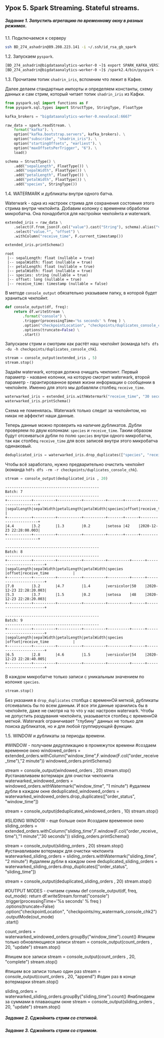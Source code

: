 ## Урок 5. Spark Streaming. Stateful streams.

##### Задание 1. Запустить агрегацию по временному окну в разных режимах.

1\.1\. Подключаемся к серверу

```bash
ssh BD_274_ashadrin@89.208.223.141 -i ~/.ssh/id_rsa_gb_spark
```


1\.2\. Запускаем `pyspark`. 

```bash
[BD_274_ashadrin@bigdataanalytics-worker-0 ~]$ export SPARK_KAFKA_VERSION=0.10
[BD_274_ashadrin@bigdataanalytics-worker-0 ~]$ /spark2.4/bin/pyspark --packages org.apache.spark:spark-sql-kafka-0-10_2.11:2.4.5 --driver-memory 512m --master local[1]
```

1\.3\. Прочитаем топик `shadrin_iris`, вспомним что лежит в Кафке.

Далее делаем стандартные импорты и определяем константы, схему данных и сам стрим, который читает топик `shadrin_iris` из Кафки.

```python
from pyspark.sql import functions as F
from pyspark.sql.types import StructType, StringType, FloatType

kafka_brokers = "bigdataanalytics-worker-0.novalocal:6667"

raw_data = spark.readStream. \
    format("kafka"). \
    option("kafka.bootstrap.servers", kafka_brokers). \
    option("subscribe", "shadrin_iris"). \
    option("startingOffsets", "earliest"). \
    option("maxOffsetsPerTrigger", "6"). \
    load()

schema = StructType() \
    .add("sepalLength", FloatType()) \
    .add("sepalWidth", FloatType()) \
    .add("petalLength", FloatType()) \
    .add("petalWidth", FloatType()) \
    .add("species", StringType())
```
   
1\.4\. WATERMARK и дубликаты внутри одного батча.

Waterwark - одна из настроек стрима для сохранения состояния этого стрима внутри чекпойнта. Добавим колонку с временем обработки микробатча. Она понадобится для настройки чекпойнта и waterwark.
   
```python
extended_iris = raw_data \
    .select(F.from_json(F.col("value").cast("String"), schema).alias("value"), "offset") \
    .select("value.*", "offset") \
    .withColumn("receive_time", F.current_timestamp())

extended_iris.printSchema()
```

    root
     |-- sepalLength: float (nullable = true)
     |-- sepalWidth: float (nullable = true)
     |-- petalLength: float (nullable = true)
     |-- petalWidth: float (nullable = true)
     |-- species: string (nullable = true)
     |-- offset: long (nullable = true)
     |-- receive_time: timestamp (nullable = false)


В методе `console_output` обязательно указываем папку, в которой будет храниться чекпойнт. 

```python
def console_output(df, freq):
    return df.writeStream \
        .format("console") \
        .trigger(processingTime='%s seconds' % freq ) \
        .option("checkpointLocation", "checkpoints/duplicates_console_chk") \
        .options(truncate=False) \
        .start()
```

Запускаем стрим и смотрим как растёт наш чекпойнт (команда `hdfs dfs -du -h checkpoints/duplicates_console_chk`).

```python
stream = console_output(extended_iris , 5)
stream.stop()
```

Задаём waterwark, которая должна очищать чекпоинт. Первый параметр - назване колонки, на которую смотрит waterwark, второй параметр - гарантированное время жизни информации о сообщении в чекпойнте. Именно для этого мы добавляли столбец `receive_time`.

```python
waterwarked_iris = extended_iris.withWatermark("receive_time", "30 seconds")
waterwarked_iris.printSchema()
```

Схема не поменялась. Waterwark только следит за чекпойнтом, но никак не аффектит наши данные. 

Теперь данные можно проверить на наличие дубликатов. Дубли проверяем по двум колонкам: `species` и `receive_time`. Таким образом будут отсеиваться дубли по полю `species` внутри одного микробатча, так как столбец `receive_time` для всех записей внутри этого микробатча одинаковый. 

```python
deduplicated_iris = waterwarked_iris.drop_duplicates(["species", "receive_time"])
```

Чтобы всё заработало, нужно предварительно очистить чекпойнт (команда `hdfs dfs -rm -r checkpoints/duplicates_console_chk`).

```python
stream = console_output(deduplicated_iris , 20)
```
    -------------------------------------------                                     
    Batch: 7
    -------------------------------------------
    +-----------+----------+-----------+----------+-------+------+-----------------------+
    |sepalLength|sepalWidth|petalLength|petalWidth|species|offset|receive_time           |
    +-----------+----------+-----------+----------+-------+------+-----------------------+
    |4.4        |3.2       |1.3        |0.2       |setosa |42    |2020-12-23 22:28:00.003|
    +-----------+----------+-----------+----------+-------+------+-----------------------+
    
    -------------------------------------------                                     
    Batch: 8
    -------------------------------------------
    +-----------+----------+-----------+----------+----------+------+-----------------------+
    |sepalLength|sepalWidth|petalLength|petalWidth|species   |offset|receive_time           |
    +-----------+----------+-----------+----------+----------+------+-----------------------+
    |7.0        |3.2       |4.7        |1.4       |versicolor|50    |2020-12-23 22:28:20.003|
    |5.3        |3.7       |1.5        |0.2       |setosa    |48    |2020-12-23 22:28:20.003|
    +-----------+----------+-----------+----------+----------+------+-----------------------+
    
    -------------------------------------------                                     
    Batch: 9
    -------------------------------------------
    +-----------+----------+-----------+----------+----------+------+-----------------------+
    |sepalLength|sepalWidth|petalLength|petalWidth|species   |offset|receive_time           |
    +-----------+----------+-----------+----------+----------+------+-----------------------+
    |6.5        |2.8       |4.6        |1.5       |versicolor|54    |2020-12-23 22:28:40.005|
    +-----------+----------+-----------+----------+----------+------+-----------------------+


В каждом микробатче только записи с уникальным значением по колонке `species`.

```python
stream.stop()
```

Без указания в `drop_duplicates` столбца с временнОй меткой, дубликаты отсеивались бы по всем данным. И все эти данные хранились бы в чекпойнте, даже не смотря на то что у нас настроен waterwark. Чтобы не допустить раздувания чекпойнта, указывается столбец с временнОй меткой. Waterwark ограничивает "глубину" данных не только для поиска дубликатов, но и для любой группирующей функции. 

1\.5\. WINDOW и дубликаты за периоды времени.




#WINDOW - получаем дедупликацию в промежуток времени
#создаем временное окно
windowed_orders = extended_orders.withColumn("window_time",F.window(F.col("order_receive_time"),"2 minute"))
windowed_orders.printSchema()

stream = console_output(windowed_orders , 20)
stream.stop()
#устанавливаем вотермарк для очистки чекпоинта
waterwarked_windowed_orders = windowed_orders.withWatermark("window_time", "1 minute")
#удаляем дубли в каждом окне
deduplicated_windowed_orders = waterwarked_windowed_orders.drop_duplicates(["order_status", "window_time"])

stream = console_output(deduplicated_windowed_orders , 10)
stream.stop()


#SLIDING WINDOW - еще больше окон
#создаем временное окно
sliding_orders = extended_orders.withColumn("sliding_time",F.window(F.col("order_receive_time"),"1 minute","30 seconds"))
sliding_orders.printSchema()

stream = console_output(sliding_orders , 20)
stream.stop()
#устанавливаем вотермарк для очистки чекпоинта
waterwarked_sliding_orders = sliding_orders.withWatermark("sliding_time", "2 minute")
#удаляем дубли в каждом окне
deduplicated_sliding_orders = waterwarked_sliding_orders.drop_duplicates(["order_status", "sliding_time"])

stream = console_output(deduplicated_sliding_orders , 20)
stream.stop()



#OUTPUT MODES - считаем суммы
def console_output(df, freq, out_mode):
    return df.writeStream.format("console") \
        .trigger(processingTime='%s seconds' % freq ) \
        .options(truncate=False) \
        .option("checkpointLocation", "checkpoints/my_watermark_console_chk2") \
        .outputMode(out_mode) \
        .start()

count_orders = waterwarked_windowed_orders.groupBy("window_time").count()
#пишем только обновляющиеся записи
stream = console_output(count_orders , 20, "update")
stream.stop()

#пишем все  записи
stream = console_output(count_orders , 20, "complete")
stream.stop()

#пишем все записи только один раз
stream = console_output(count_orders , 20, "append") #один раз в конце вотермарки
stream.stop()

sliding_orders = waterwarked_sliding_orders.groupBy("sliding_time").count()
#наблюдаем за суммами в плавающем окне
stream = console_output(sliding_orders , 20, "update")
stream.stop()







##### Задание 2. Сджойнить стрим со статикой.


##### Задание 3. Сджойнить стрим со стримом.
